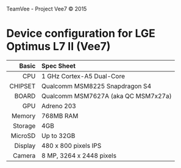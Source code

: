 TeamVee - Project Vee7 © 2015

Device configuration for LGE Optimus L7 II (Vee7)
=====================================

Basic   | Spec Sheet
-------:|:-------------------------
CPU     | 1 GHz Cortex-A5 Dual-Core
CHIPSET | Qualcomm MSM8225 Snapdragon S4
BOARD   | Qualcomm MSM7627A (aka QC MSM7x27a)
GPU     | Adreno 203
Memory  | 768MB RAM
Storage | 4GB
MicroSD | Up to 32GB
Display | 480 x 800 pixels IPS
Camera  | 8 MP, 3264 x 2448 pixels
